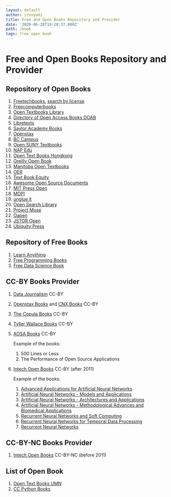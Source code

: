 ```yaml
---
layout: default
author: irosyadi
title: Free and Open Books Repository and Provider
date: '2020-06-28T19:20:37.000Z'
path: /book
tags: free open book
---
```


# Free and Open Books Repository and Provider

## Repository of Open Books

1. [Freetechbooks](https://www.freetechbooks.com/), [search by license](https://www.freetechbooks.com/licenses?page=1)
2. [Freecomputerbooks](http://freecomputerbooks.com/)
3. [Open Textbooks Library](https://open.umn.edu/opentextbooks)
4. [Directory of Open Access Books DOAB](https://www.doabooks.org/)
5. [Libretexts](https://libretexts.org/)
6. [Saylor Academy Books](https://www.saylor.org/books/)
7. [Openstax](https://openstax.org/)
8. [BC Campus](https://open.bccampus.ca/browse-our-collection/find-open-textbooks/)
9. [Open SUNY Textbooks](https://textbooks.opensuny.org/)
10. [NAP Edu](https://www.nap.edu/)
11. [Open Text Books Hongkong](http://www.opentextbooks.org.hk/)
12. [Oreilly Open Book](https://www.oreilly.com/openbook/)
13. [Manitoba Open Textbooks](https://openedmb.ca/find-open-textbooks/)
14. [OER](https://www.oercommons.org/hubs/open-textbooks)
15. [Text Book Equity](https://www.textbookequity.org/)
16. [Awesome Open Source Documents](https://github.com/hubtee/awesome-opensource-documents)
17. [MIT Press Open](https://mitpress.mit.edu/mit-press-open)
18. [MDPI](https://www.mdpi.com/books)
19. [unglue it](https://unglue.it/)
20. [Open Search Library](https://openresearchlibrary.org/)
21. [Project Muse](https://muse.jhu.edu/)
22. [Oapen](https://www.oapen.org/)
23. [JSTOR Open](https://about.jstor.org/oa-and-free/)
24. [Ubiquity Press](https://www.ubiquitypress.com/site/)

## Repository of Free Books

1. [Learn Anything](https://github.com/learn-anything/books)
2. [Free Programming Books](https://github.com/EbookFoundation/free-programming-books)
3. [Free Data Science Book](https://www.learndatasci.com/free-data-science-books/)

## CC-BY Books Provider

1. [Data Journalism](https://datajournalism.com/) CC-BY
2. [Openstax Books](https://openstax.org/) and [CNX Books](https://cnx.org/) CC-BY
3. [The Copula Books](https://cupola.gettysburg.edu/oer/) CC-BY
4. [Tyller Wallace Books](http://www.wallace.ccfaculty.org/book/book.html) CC-BY
5. [AOSA Books](http://aosabook.org/en/index.html) CC-BY

   Example of the books:

   1. 500 Lines or Less
   2. The Performance of Open Source Applications

6. [Intech Open Books](https://www.intechopen.com/) CC-BY \(after 2011\)

   Example of the books:

   1. [Advanced Applications for Artificial Neural Networks](https://www.intechopen.com/books/advanced-applications-for-artificial-neural-networks)
   2. [Artificial Neural Networks - Models and Applications](https://www.intechopen.com/books/artificial-neural-networks-models-and-applications)
   3. [Artificial Neural Networks - Architectures and Applications](https://www.intechopen.com/books/artificial-neural-networks-models-and-applications)
   4. [Artificial Neural Networks - Methodological Advances and Biomedical Applications](https://www.intechopen.com/books/artificial-neural-networks-methodological-advances-and-biomedical-applications)
   5. [Recurrent Neural Networks and Soft Computing](https://www.intechopen.com/books/recurrent-neural-networks-and-soft-computing)
   6. [Recurrent Neural Networks for Temporal Data Processing](https://www.intechopen.com/books/recurrent-neural-networks-for-temporal-data-processing)
   7. [Recurrent Neural Networks](https://www.intechopen.com/books/recurrent_neural_networks)

## CC-BY-NC Books Provider

1. [Intech Open Books](https://www.intechopen.com/) CC-BY-NC \(before 2011\)

## List of Open Book

1. [Open Text Books UMN](https://open.umn.edu/opentextbooks/)
2. [CC Python Books](https://mksaad.wordpress.com/2019/04/03/open-source-python-programming-books-licensed-under-creative-commons/)

